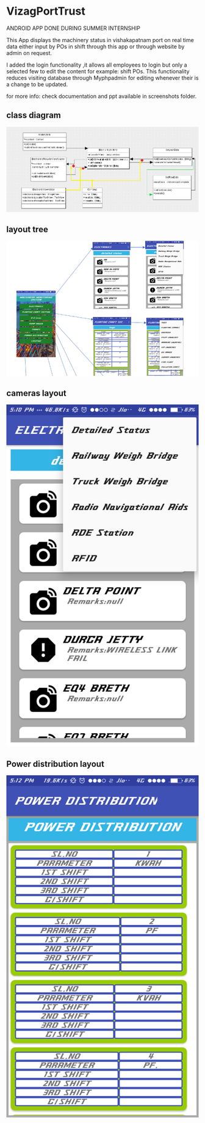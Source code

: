 # VizagPortTrust
ANDROID APP DONE DURING SUMMER INTERNSHIP

This App displays the machinery status in vishakapatnam port on real time data either input by POs in shift through this app  or through website by admin on request.

I added the login functionality ,it allows all employees to login but only a selected few to edit the content for example: shift POs.
This functionality reduces visiting database through Myphpadmin for editing whenever their is a change to be updated.

for more info:
check documentation and ppt available in screenshots folder.

## class diagram

![class diagram](screenshots/classdiagramComplete.png)

## layout tree

![layout tree](screenshots/LayoutTree.png)

## cameras layout 

![cameras layour](screenshots/app/camerasMenu.png)

## Power distribution layout

![power distribution layout](screenshots/app/powerdistribution.png)
